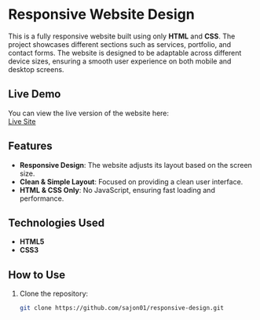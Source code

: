# Responsive Website Design

This is a fully responsive website built using only **HTML** and **CSS**. The project showcases different sections such as services, portfolio, and contact forms. The website is designed to be adaptable across different device sizes, ensuring a smooth user experience on both mobile and desktop screens.

## Live Demo
You can view the live version of the website here:  
[Live Site](https://sajon01.github.io/responsive-design/#service)

## Features
- **Responsive Design**: The website adjusts its layout based on the screen size.
- **Clean & Simple Layout**: Focused on providing a clean user interface.
- **HTML & CSS Only**: No JavaScript, ensuring fast loading and performance.


## Technologies Used
- **HTML5**
- **CSS3**

## How to Use
1. Clone the repository:
   ```bash
   git clone https://github.com/sajon01/responsive-design.git
